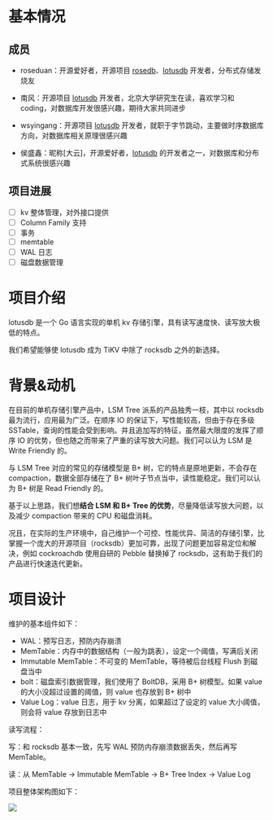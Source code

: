 # 基本情况

## 成员

* roseduan：开源爱好者，开源项目 [rosedb](https://github.com/flower-corp/rosedb)、[lotusdb](https://github.com/flower-corp/lotusdb) 开发者，分布式存储发烧友

* 南风：开源项目 [lotusdb](https://github.com/flower-corp/lotusdb) 开发者，北京大学研究生在读，喜欢学习和 coding，对数据库开发很感兴趣，期待大家共同进步
* wsyingang：开源项目 [lotusdb](https://github.com/flower-corp/lotusdb) 开发者，就职于字节跳动，主要做时序数据库方向，对数据库相关原理很感兴趣
* 侯盛鑫：昵称[大云]，开源爱好者，[lotusdb](https://github.com/flower-corp/lotusdb) 的开发者之一，对数据库和分布式系统很感兴趣

## 项目进展

- [ ] kv 整体管理，对外接口提供
- [ ] Column Family 支持
- [ ] 事务
- [ ] memtable
- [ ] WAL 日志
- [ ] 磁盘数据管理

# 项目介绍

lotusdb 是一个 Go 语言实现的单机 kv 存储引擎，具有读写速度快、读写放大极低的特点。

我们希望能够使 lotusdb 成为 TiKV 中除了 rocksdb 之外的新选择。

# 背景&动机

在目前的单机存储引擎产品中，LSM Tree 派系的产品独秀一枝，其中以 rocksdb 最为流行，应用最为广泛。在顺序 IO 的保证下，写性能较高，但由于存在多级 SSTable，查询的性能会受到影响。并且追加写的特征，虽然最大限度的发挥了顺序 IO 的优势，但也随之而带来了严重的读写放大问题。我们可以认为 LSM 是 Write Friendly 的。

与 LSM Tree 对应的常见的存储模型是 B+ 树，它的特点是原地更新，不会存在 compaction，数据全部存储在了 B+ 树叶子节点当中，读性能稳定。我们可以认为 B+ 树是 Read Friendly 的。

基于以上思路，我们想**结合 LSM 和 B+ Tree 的优势**，尽量降低读写放大问题，以及减少 compaction 带来的 CPU 和磁盘消耗。

况且，在实际的生产环境中，自己维护一个可控、性能优异、简洁的存储引擎，比掌握一个庞大的开源项目（rocksdb）更加可靠，出现了问题更加容易定位和解决，例如 cockroachdb 使用自研的 Pebble 替换掉了 rocksdb，这有助于我们的产品进行快速迭代更新。

# 项目设计

维护的基本组件如下：

* WAL：预写日志，预防内存崩溃
* MemTable：内存中的数据结构（一般为跳表），设定一个阈值，写满后关闭
* Immutable MemTable：不可变的 MemTable，等待被后台线程 Flush 到磁盘当中
* bolt：磁盘索引数据管理，我们使用了 BoltDB，采用 B+ 树模型。如果 value 的大小没超过设置的阈值，则 value 也存放到 B+ 树中
* Value Log：value 日志，用于 kv 分离，如果超过了设定的 value 大小阈值，则会将 value 存放到日志中

读写流程：

写：和 rocksdb 基本一致，先写 WAL 预防内存崩溃数据丢失，然后再写 MemTable。

读：从 MemTable -> Immutable MemTable -> B+ Tree Index -> Value Log

项目整体架构图如下：

![](https://cdn.nlark.com/yuque/0/2021/png/12925940/1639290841436-017252ba-07e9-4991-b0d0-0ea348b54538.png)

